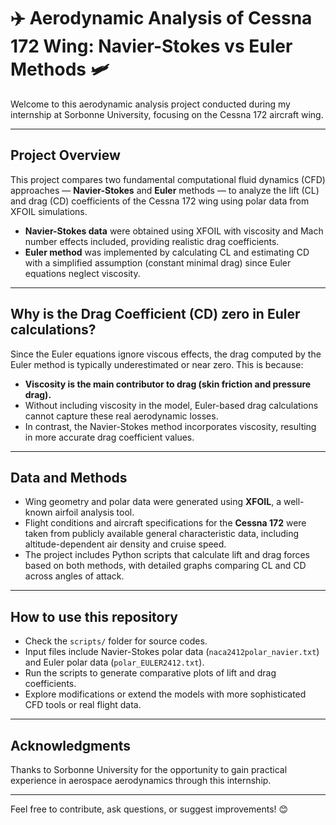 # ✈️ Aerodynamic Analysis of Cessna 172 Wing: Navier-Stokes vs Euler Methods 🛩️

Welcome to this aerodynamic analysis project conducted during my internship at Sorbonne University, focusing on the Cessna 172 aircraft wing.

---

## Project Overview

This project compares two fundamental computational fluid dynamics (CFD) approaches — **Navier-Stokes** and **Euler** methods — to analyze the lift (CL) and drag (CD) coefficients of the Cessna 172 wing using polar data from XFOIL simulations.

- **Navier-Stokes data** were obtained using XFOIL with viscosity and Mach number effects included, providing realistic drag coefficients.
- **Euler method** was implemented by calculating CL and estimating CD with a simplified assumption (constant minimal drag) since Euler equations neglect viscosity.

---

## Why is the Drag Coefficient (CD) zero in Euler calculations?

Since the Euler equations ignore viscous effects, the drag computed by the Euler method is typically underestimated or near zero. This is because:

- **Viscosity is the main contributor to drag (skin friction and pressure drag).**
- Without including viscosity in the model, Euler-based drag calculations cannot capture these real aerodynamic losses.
- In contrast, the Navier-Stokes method incorporates viscosity, resulting in more accurate drag coefficient values.

---

## Data and Methods

- Wing geometry and polar data were generated using **XFOIL**, a well-known airfoil analysis tool.
- Flight conditions and aircraft specifications for the **Cessna 172** were taken from publicly available general characteristic data, including altitude-dependent air density and cruise speed.
- The project includes Python scripts that calculate lift and drag forces based on both methods, with detailed graphs comparing CL and CD across angles of attack.

---

## How to use this repository

- Check the `scripts/` folder for source codes.
- Input files include Navier-Stokes polar data (`naca2412polar_navier.txt`) and Euler polar data (`polar_EULER2412.txt`).
- Run the scripts to generate comparative plots of lift and drag coefficients.
- Explore modifications or extend the models with more sophisticated CFD tools or real flight data.

---

## Acknowledgments

Thanks to Sorbonne University for the opportunity to gain practical experience in aerospace aerodynamics through this internship.

---

Feel free to contribute, ask questions, or suggest improvements! 😊

